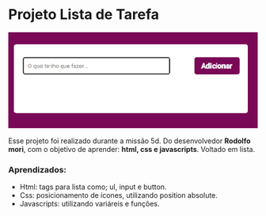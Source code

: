# Projeto Lista de Tarefa

![projeto preview](https://github.com/Cibell/Listadetarefa/blob/main/imag/Sem%20t%C3%ADtulo.png?raw=true)

Esse projeto foi realizado durante a missão 5d. Do desenvolvedor **Rodolfo mori**, com o objetivo de aprender: **html, css e javascripts**. Voltado em lista.

### Aprendizados:
- Html: tags para lista como; ul, input e button.
- Css: posicionamento de ícones, utilizando position absolute.
- Javascripts: utilizando variáreis e funções.
